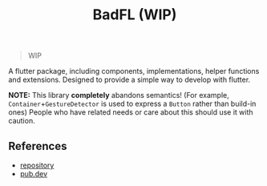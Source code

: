 ﻿---
title: BadFL (WIP)
category: project
created: 2024/09/10
---

> WIP

A flutter package, including components, implementations, helper functions and extensions. Designed to provide a simple way to develop with flutter.

**NOTE:** This library **completely** abandons semantics! (For example, `Container`+`GestureDetector` is used to express a `Button` rather than build-in ones) People who have related needs or care about this should use it with caution.

## References

- [repository](https://github.com/badlopo/bad_fl)
- [pub.dev](https://pub.dev/packages/bad_fl)
